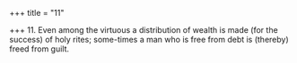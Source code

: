 +++
title = "11"

+++
11. Even among the virtuous a distribution of wealth is made (for the success) of holy rites; some-times a man who is free from debt is (thereby) freed from guilt.

